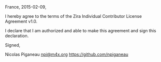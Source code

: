 France, 2015-02-09,

I hereby agree to the terms of the Zira Individual Contributor License
Agreement v1.0.

I declare that I am authorized and able to make this agreement and sign this
declaration.

Signed,

Nicolas Piganeau npi@m4x.org https://github.com/npiganeau
